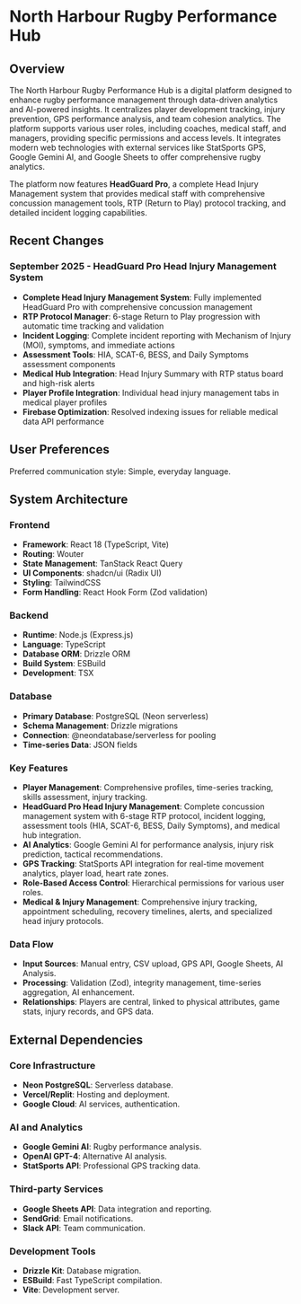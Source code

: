 # North Harbour Rugby Performance Hub

## Overview

The North Harbour Rugby Performance Hub is a digital platform designed to enhance rugby performance management through data-driven analytics and AI-powered insights. It centralizes player development tracking, injury prevention, GPS performance analysis, and team cohesion analytics. The platform supports various user roles, including coaches, medical staff, and managers, providing specific permissions and access levels. It integrates modern web technologies with external services like StatSports GPS, Google Gemini AI, and Google Sheets to offer comprehensive rugby analytics.

The platform now features **HeadGuard Pro**, a complete Head Injury Management system that provides medical staff with comprehensive concussion management tools, RTP (Return to Play) protocol tracking, and detailed incident logging capabilities.

## Recent Changes

### September 2025 - HeadGuard Pro Head Injury Management System
- **Complete Head Injury Management System**: Fully implemented HeadGuard Pro with comprehensive concussion management
- **RTP Protocol Manager**: 6-stage Return to Play progression with automatic time tracking and validation
- **Incident Logging**: Complete incident reporting with Mechanism of Injury (MOI), symptoms, and immediate actions
- **Assessment Tools**: HIA, SCAT-6, BESS, and Daily Symptoms assessment components
- **Medical Hub Integration**: Head Injury Summary with RTP status board and high-risk alerts
- **Player Profile Integration**: Individual head injury management tabs in medical player profiles
- **Firebase Optimization**: Resolved indexing issues for reliable medical data API performance

## User Preferences

Preferred communication style: Simple, everyday language.

## System Architecture

### Frontend
- **Framework**: React 18 (TypeScript, Vite)
- **Routing**: Wouter
- **State Management**: TanStack React Query
- **UI Components**: shadcn/ui (Radix UI)
- **Styling**: TailwindCSS
- **Form Handling**: React Hook Form (Zod validation)

### Backend
- **Runtime**: Node.js (Express.js)
- **Language**: TypeScript
- **Database ORM**: Drizzle ORM
- **Build System**: ESBuild
- **Development**: TSX

### Database
- **Primary Database**: PostgreSQL (Neon serverless)
- **Schema Management**: Drizzle migrations
- **Connection**: @neondatabase/serverless for pooling
- **Time-series Data**: JSON fields

### Key Features
- **Player Management**: Comprehensive profiles, time-series tracking, skills assessment, injury tracking.
- **HeadGuard Pro Head Injury Management**: Complete concussion management system with 6-stage RTP protocol, incident logging, assessment tools (HIA, SCAT-6, BESS, Daily Symptoms), and medical hub integration.
- **AI Analytics**: Google Gemini AI for performance analysis, injury risk prediction, tactical recommendations.
- **GPS Tracking**: StatSports API integration for real-time movement analytics, player load, heart rate zones.
- **Role-Based Access Control**: Hierarchical permissions for various user roles.
- **Medical & Injury Management**: Comprehensive injury tracking, appointment scheduling, recovery timelines, alerts, and specialized head injury protocols.

### Data Flow
- **Input Sources**: Manual entry, CSV upload, GPS API, Google Sheets, AI Analysis.
- **Processing**: Validation (Zod), integrity management, time-series aggregation, AI enhancement.
- **Relationships**: Players are central, linked to physical attributes, game stats, injury records, and GPS data.

## External Dependencies

### Core Infrastructure
- **Neon PostgreSQL**: Serverless database.
- **Vercel/Replit**: Hosting and deployment.
- **Google Cloud**: AI services, authentication.

### AI and Analytics
- **Google Gemini AI**: Rugby performance analysis.
- **OpenAI GPT-4**: Alternative AI analysis.
- **StatSports API**: Professional GPS tracking data.

### Third-party Services
- **Google Sheets API**: Data integration and reporting.
- **SendGrid**: Email notifications.
- **Slack API**: Team communication.

### Development Tools
- **Drizzle Kit**: Database migration.
- **ESBuild**: Fast TypeScript compilation.
- **Vite**: Development server.